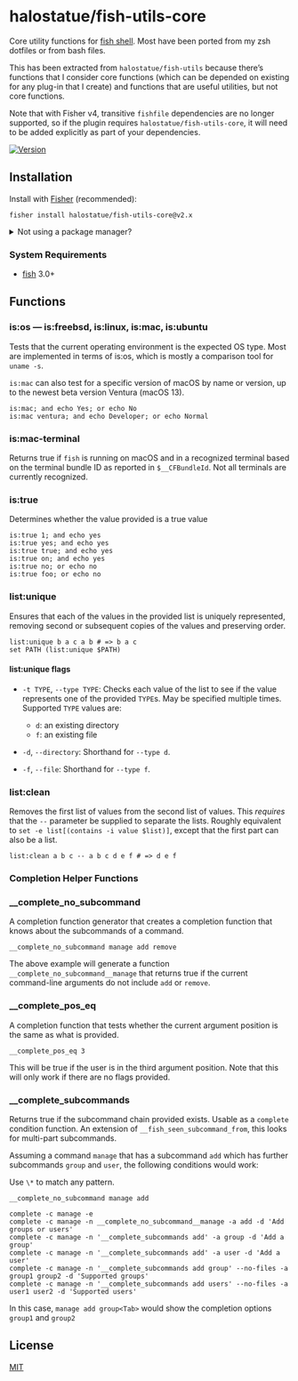 # halostatue/fish-utils-core

Core utility functions for [fish shell][]. Most have been ported from my zsh
dotfiles or from bash files.

This has been extracted from `halostatue/fish-utils` because there’s functions
that I consider core functions (which can be depended on existing for any
plug-in that I create) and functions that are useful utilities, but not core
functions.

Note that with Fisher v4, transitive `fishfile` dependencies are no longer
supported, so if the plugin requires `halostatue/fish-utils-core`, it will need
to be added explicitly as part of your dependencies.

[![Version][]](https://github.com/halostatue/fish-utils-core/releases)

## Installation

Install with [Fisher][] (recommended):

```fish
fisher install halostatue/fish-utils-core@v2.x
```

<details>
<summary>Not using a package manager?</summary>

---

Copy `functions/*.fish` to your fish configuration directory preserving the
directory structure.

</details>

### System Requirements

- [fish][] 3.0+

## Functions

### is:os — is:freebsd, is:linux, is:mac, is:ubuntu

Tests that the current operating environment is the expected OS type. Most
are implemented in terms of is:os, which is mostly a comparison tool for
`uname -s`.

`is:mac` can also test for a specific version of macOS by name or version,
up to the newest beta version Ventura (macOS 13).

```fish
is:mac; and echo Yes; or echo No
is:mac ventura; and echo Developer; or echo Normal
```

### is:mac-terminal

Returns true if `fish` is running on macOS and in a recognized terminal based on
the terminal bundle ID as reported in `$__CFBundleId`. Not all terminals are
currently recognized.

### is:true

Determines whether the value provided is a true value

```fish
is:true 1; and echo yes
is:true yes; and echo yes
is:true true; and echo yes
is:true on; and echo yes
is:true no; or echo no
is:true foo; or echo no
```

### list:unique

Ensures that each of the values in the provided list is uniquely represented,
removing second or subsequent copies of the values and preserving order.

```fish
list:unique b a c a b # => b a c
set PATH (list:unique $PATH)
```

#### list:unique flags

- `-t TYPE`, `--type TYPE`: Checks each value of the list to see if the value
  represents one of the provided `TYPE`s. May be specified multiple times.
  Supported `TYPE` values are:

  - `d`: an existing directory
  - `f`: an existing file

- `-d`, `--directory`: Shorthand for `--type d`.

- `-f`, `--file`: Shorthand for `--type f`.

### list:clean

Removes the first list of values from the second list of values. This _requires_
that the `--` parameter be supplied to separate the lists. Roughly equivalent to
`set -e list[(contains -i value $list)]`, except that the first part can also be
a list.

```fish
list:clean a b c -- a b c d e f # => d e f
```

### Completion Helper Functions

### \_\_complete_no_subcommand

A completion function generator that creates a completion function that knows
about the subcommands of a command.

```fish
__complete_no_subcommand manage add remove
```

The above example will generate a function `__complete_no_subcommand__manage`
that returns true if the current command-line arguments do not include `add`
or `remove`.

### \_\_complete_pos_eq

A completion function that tests whether the current argument position is the
same as what is provided.

```fish
__complete_pos_eq 3
```

This will be true if the user is in the third argument position. Note that
this will only work if there are no flags provided.

### \_\_complete_subcommands

Returns true if the subcommand chain provided exists. Usable as a `complete`
condition function. An extension of `__fish_seen_subcommand_from`, this looks
for multi-part subcommands.

Assuming a command `manage` that has a subcommand `add` which has further
subcommands `group` and `user`, the following conditions would work:

Use `\*` to match any pattern.

```fish
__complete_no_subcommand manage add

complete -c manage -e
complete -c manage -n __complete_no_subcommand__manage -a add -d 'Add groups or users'
complete -c manage -n '__complete_subcommands add' -a group -d 'Add a group'
complete -c manage -n '__complete_subcommands add' -a user -d 'Add a user'
complete -c manage -n '__complete_subcommands add group' --no-files -a group1 group2 -d 'Supported groups'
complete -c manage -n '__complete_subcommands add users' --no-files -a user1 user2 -d 'Supported users'
```

In this case, `manage add group<Tab>` would show the completion options `group1` and `group2`

## License

[MIT](LICENCE.md)

[fish shell]: https://fishshell.com 'friendly interactive shell'
[version]: https://img.shields.io/github/tag/halostatue/fish-utils-core.svg?label=Version
[fisher]: https://github.com/jorgebucaran/fisher
[fish]: https://github.com/fish-shell/fish-shell

